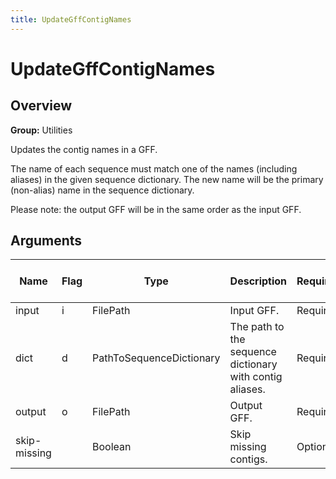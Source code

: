 ```yaml
---
title: UpdateGffContigNames
---
```


# UpdateGffContigNames

## Overview
**Group:** Utilities

Updates the contig names in a GFF.

The name of each sequence must match one of the names (including aliases) in the given sequence dictionary.  The
new name will be the primary (non-alias) name in the sequence dictionary.

Please note: the output GFF will be in the same order as the input GFF.

## Arguments

|Name|Flag|Type|Description|Required?|Max # of Values|Default Value(s)|
|----|----|----|-----------|---------|---------------|----------------|
|input|i|FilePath|Input GFF.|Required|1||
|dict|d|PathToSequenceDictionary|The path to the sequence dictionary with contig aliases.|Required|1||
|output|o|FilePath|Output GFF.|Required|1||
|skip-missing||Boolean|Skip missing contigs.|Optional|1|false|

